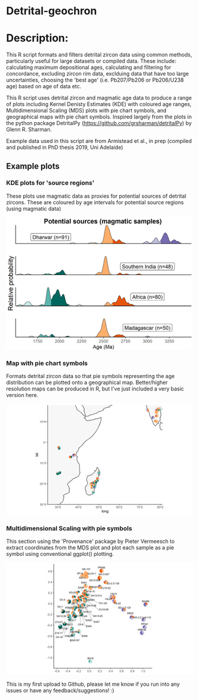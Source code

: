 # Detrital-geochron

# Description:
This R script formats and filters detrital zircon data using common methods, particularly useful for large datasets or compiled data. These include: calculating maximum depositional ages, calculating and filtering for concordance, excluding zircon rim data, exclduing data that have too large uncertainties, choosing the 'best age' (i.e. Pb207/Pb206 or Pb206/U238 age) based on age of data etc. 

This R script uses detrital zircon and magmatic age data to produce a range of plots including Kernel Denisty Estimates (KDE) with coloured age ranges, Multidimensional Scaling (MDS) plots with pie chart symbols, and geographical maps with pie chart symbols. 
Inspired largely from the plots in the python package DetritalPy (https://github.com/grsharman/detritalPy) by Glenn R. Sharman.

Example data used in this script are from Armistead et al., in prep (compiled and published in PhD thesis 2019, Uni Adelaide)

## Example plots

### KDE plots for 'source regions'
These plots use magmatic data as proxies for potential sources of detrital zircons. These are coloured by age intervals for potential source regions (using magmatic data)

<img src="https://github.com/ShereeArmistead/Detrital-geochron/blob/master/Fig1_MagmaticSourceRegions_KDEs.png" alt="alt text" width="500">

### Map with pie chart symbols
Formats detrital zircon data so that pie symbols representing the age distribution can be plotted onto a geographical map.
Better/higher resolution maps can be produced in R, but I've just included a very basic version here.

<img src="https://github.com/ShereeArmistead/Detrital-geochron/blob/master/Fig2_Detrital_Pie_map.png" alt="alt text" width="500">

### Multidimensional Scaling with pie symbols
This section using the 'Provenance' package by Pieter Vermeesch to extract coordinates from the MDS plot and plot each sample as a pie symbol using conventional ggplot() plotting. 

<img src="https://github.com/ShereeArmistead/Detrital-geochron/blob/master/Fig3_Detrital_Pie_MDS.png" alt="alt text" width="800">

This is my first upload to Github, please let me know if you run into any issues or have any feedback/suggestions! :) 
